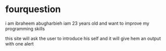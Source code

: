 # fourquestion
i am ibraheem abugharbieh iam 23 years old and want to improve my programming skills 

this site will ask the user to introduce his self  and it will give hem an output with one alert